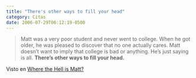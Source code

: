 ```yaml
---
title: "There's other ways to fill your head"
category: Citas
date: 2006-07-29T06:12:19-0500
---
```


> Matt was a very poor student and never went to college. When he got older, he was pleased to discover that no one actually cares. Matt doesn’t want to imply that college is bad or anything. He’s just saying is all. **There’s other ways to fill your head.**

Visto en [Where the Hell is Matt?](http://www.wherethehellismatt.com/about.html)
